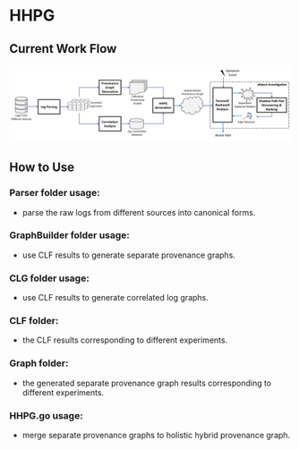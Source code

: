 # HHPG

## Current Work Flow

![Workflow](./Pic/workflow.png)

## How to Use

### Parser folder usage:

- parse the raw logs from different sources into canonical forms.

### GraphBuilder folder usage:

- use CLF results to generate separate provenance graphs.

### CLG folder usage:

- use CLF results to generate correlated log graphs.

### CLF folder:

- the CLF results corresponding to different experiments.

### Graph folder:

- the generated separate provenance graph results corresponding to different experiments.

### HHPG.go usage:

- merge separate provenance graphs to holistic hybrid provenance graph.
